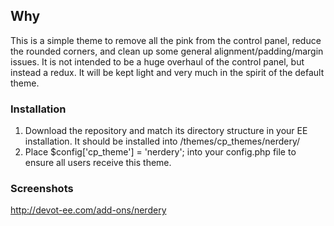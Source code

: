 
## Why

This is a simple theme to remove all the pink from the control panel, reduce the rounded corners, and clean up some general alignment/padding/margin issues. It is not intended to be a huge overhaul of the control panel, but instead a redux. It will be kept light and very much in the spirit of the default theme.

### Installation

1. Download the repository and match its directory structure in your EE installation. It should be installed into /themes/cp_themes/nerdery/
2. Place $config['cp_theme'] = 'nerdery'; into your config.php file to ensure all users receive this theme.

### Screenshots

http://devot-ee.com/add-ons/nerdery